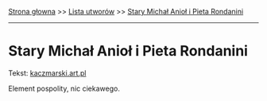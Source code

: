 [Strona głowna](../index.md) >> [Lista utworów](../list.md) >> [Stary Michał Anioł i Pieta Rondanini](559.md)

---

# Stary Michał Anioł i Pieta Rondanini

Tekst: [kaczmarski.art.pl](https://www.kaczmarski.art.pl/tworczosc/wiersze/stary-michal-aniol-i-pieta-rondanini/)

Element pospolity, nic ciekawego.